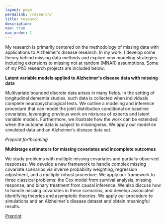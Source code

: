 ```yaml
---
layout: page
permalink: /research/
title: research
description:
nav: true
nav_order: 1
---
```


My research is primarily centered on the methodology of missing data with applications to Alzheimer’s disease research. In my work, I develop some theory behind missing data methods and explore new modeling strategies including extensions to missing not at random (MNAR) assumptions. Some of my PhD research projects are included below:

**Latent variable models applied to Alzheimer's disease data with missing data**

Multivariate bounded discrete data arises in many fields. In the setting of longitudinal dementia studies, such data is collected when individuals complete neuropsychological tests. We outline a modeling and inference procedure that can model the joint distribution conditional on baseline covariates, leveraging previous work on mixtures of experts and latent variable models. Furthermore, we illustrate how the work can be extended when the outcome data is subject to missingness. We apply our model on simulated data and an Alzheimer’s disease data set.

*Preprint forthcoming*

**Multistage estimators for missing covariates and incomplete outcomes**

We study problems with multiple missing covariates and partially observed responses. We develop a new framework to handle complex missing covariate scenarios via inverse probability weighting, regression adjustment, and a multiply-robust procedure. We apply our framework to three classical problems: the Cox model from survival analysis, missing response, and binary treatment from causal inference. We also discuss how to handle missing covariates in these scenarios, and develop associated identifying theories and asymptotic theories. We apply our procedure to simulations and an Alzheimer's disease dataset and obtain meaningful results. 

[Preprint](https://arxiv.org/abs/2111.02367)